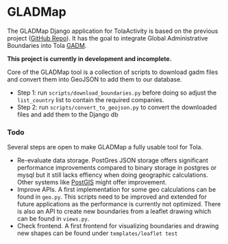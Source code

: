 # GLADMap

The GLADMap Django application for TolaActivity is based on the previous 
project ([GitHub Repo](https://github.com/toladata/GLADMap)). 
It has the goal to integrate Global Administrative Boundaries into Tola [GADM](http://www.gadm.org/).

**This project is currently in development and incomplete.**

Core of the GLADMap tool is a collection of scripts to download gadm files and convert them into GeoJSON to add them to
 our database.

* Step 1: run `scripts/download_boundaries.py` before doing so adjust the `list_country` list to contain the required 
companies.
* Step 2: run `scripts/convert_to_geojson.py` to convert the downloaded files and add them to the Django db

### Todo
Several steps are open to make GLADMap a fully usable tool for Tola.

* Re-evaluate data storage. PostGres JSON storage offers significant performance improvements compared to binary storage
in postgres or mysql but it still lacks effiency when doing geographic calculations. Other systems like [PostGIS](http://postgis.net/) might offer
improvement.
* Improve APIs. A first implementation for some geo calculations can be found in `geo.py`. This scripts need to be improved and extended for future applications as
the performance is currently not optimized. There is also an API to create new boundaries from a leaflet drawing 
which can be found in `views.py`. 
* Check frontend. A first frontend for visualizing boundaries and drawing new shapes can be found under 
`templates/leaflet test`